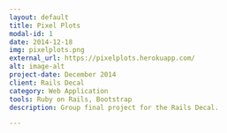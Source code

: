```yaml
---
layout: default
title: Pixel Plots
modal-id: 1
date: 2014-12-18
img: pixelplots.png
external_url: https://pixelplots.herokuapp.com/
alt: image-alt
project-date: December 2014
client: Rails Decal
category: Web Application
tools: Ruby on Rails, Bootstrap
description: Group final project for the Rails Decal.

---
```

